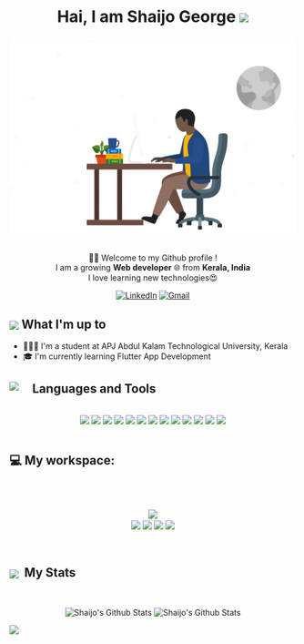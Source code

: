 <div align="center">
    <h1>Hai, I am Shaijo George</a> <img
            src="https://media.giphy.com/media/hvRJCLFzcasrR4ia7z/giphy.gif" width="32"></h1>
    <img alt="Developer Pic"
        src="programmer.svg" width="540"/>
    <br/><br/>
    <p>🙏🏻 Welcome to my Github profile !<br />
        I am a growing <b>Web developer</b> 🌐 from <b>Kerala, India</b></br>
        I love learning new technologies😍 </p>
    <div>
        <a href="https://www.linkedin.com/in/shaijogeorge" target="_blank"><img alt="LinkedIn"
                src="https://img.shields.io/badge/linkedin-%230077B5.svg?&style=for-the-badge&logo=linkedin&logoColor=white" /></a>
        <a href="mailto:shaijokuttikkatt@gmail.com" target="_blank"><img alt="Gmail"
                src="https://img.shields.io/badge/-Gmail-D14836?style=for-the-badge&logo=Gmail&logoColor=white" /></a><br> 
    </div>
</div>

<div>
    <div>
        <h2><img align="center"
                src="https://emojis.slackmojis.com/emojis/images/1584726375/8272/blob-cool.gif?1584726375" width="28" />
            What I'm up to</h2>
        <ul>
            <li> 👨🏻‍💻 I'm a student at APJ Abdul Kalam Technological University, Kerala</li>
            <li> 🎓 I'm currently learning Flutter App Development </li>
        </ul>
    </div>
<div align="left">
        <h2><img src="https://emojis.slackmojis.com/emojis/images/1471045863/884/ninja.gif?1471045863" align="left"
                width="40" /> Languages and Tools</h2>
</div>
<div align="center"></br>
<img src="https://img.shields.io/badge/javascript%20-%23323330.svg?&style=for-the-badge&logo=javascript&logoColor=%23F7DF1E"/>
<img src="https://img.shields.io/badge/Python-FFD43B?style=for-the-badge&logo=python&logoColor=darkgreen"/>
<img src="https://img.shields.io/badge/java-%23ED8B00.svg?&style=for-the-badge&logo=java&logoColor=white"/>
<img src="https://img.shields.io/badge/c%20-%2300599C.svg?&style=for-the-badge&logo=c&logoColor=white"/>
<img src="https://img.shields.io/badge/html5%20-%23E34F26.svg?&style=for-the-badge&logo=html5&logoColor=white"/>
<img src="https://img.shields.io/badge/github%20-%23121011.svg?&style=for-the-badge&logo=github&logoColor=white"/>
<img src="https://img.shields.io/badge/Bootstrap-563D7C?style=for-the-badge&logo=bootstrap&logoColor=white"/>
<img src="https://img.shields.io/badge/MySQL-00000F?style=for-the-badge&logo=mysql&logoColor=white"/>
<img src="https://img.shields.io/badge/Brave-FF1B2D?style=for-the-badge&logo=Brave&logoColor=white"/>

<img src="https://img.shields.io/badge/Visual_Studio_Code-0078D4?style=for-the-badge&logo=visual%20studio%20code&logoColor=white"/>
<img src="https://img.shields.io/badge/Visual_Studio-5C2D91?style=for-the-badge&logo=visual%20studio&logoColor=white"/>
<img src="https://img.shields.io/badge/Figma-F24E1E?style=for-the-badge&logo=figma&logoColor=white"/>
<img src="https://img.shields.io/badge/Canva-%2300C4CC.svg?&style=for-the-badge&logo=Canva&logoColor=white"/>
  </div>
<br/>
    <h2 align="left"> 💻 My workspace:</h2><br/>
    <p align='center'>
  <br/>
<img src="https://img.shields.io/badge/Windows-0078D6?style=for-the-badge&logo=windows&logoColor=white"/><br/>
        <img src="https://img.shields.io/badge/Ideapad 5-83B81A?style=for-the-badge&logo=Lenovo&logoColor=white"/>
 
  <img src="https://img.shields.io/badge/intel-core%20i5%2012th-%230071C5.svg?&style=for-the-badge&logo=intel&logoColor=white" />
  <img src="https://img.shields.io/badge/RAM-16GB-%230071C5.svg?&style=for-the-badge&logoColor=white" />
  <img src="https://img.shields.io/badge/intel-iris%20Xe%20-%230071C5.svg?&style=for-the-badge&logo=intel&logoColor=white" />
</p>


<br />


<div align="left">
        <h2><img width="30" align="center"
                src="https://emojis.slackmojis.com/emojis/images/1471045834/769/bike.gif?1471045834" /> &nbsp;My Stats
        </h2>
    </div>
    <br />
    <div>
            <p align="center">
                <img height="160" alt="Shaijo's Github Stats"
                    src="https://github-readme-stats.vercel.app/api?username=shaijogeorge&show_icons=true&hide_border=true&theme=dark&count_private=true" />
                <img alt="Shaijo's Github Stats" height="160"
                    src="https://github-readme-stats.vercel.app/api/top-langs/?username=shaijogeorge&hide=assembly&layout=compact&theme=dark" />
            </p>  
    </div>
    
  <a href="#">
    <img src="https://github-readme-activity-graph.cyclic.app/graph?username=shaijogeorge&bg_color=000000&color=44ff00&line=09fb66&point=fbff00&area=true&hide_border=true"/>
  </a>
</p>


</div>
